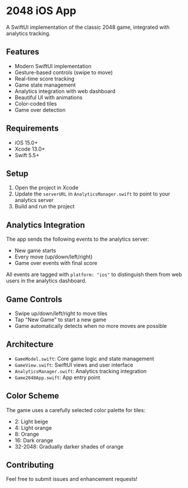 # 2048 iOS App

A SwiftUI implementation of the classic 2048 game, integrated with analytics tracking.

## Features

- Modern SwiftUI implementation
- Gesture-based controls (swipe to move)
- Real-time score tracking
- Game state management
- Analytics integration with web dashboard
- Beautiful UI with animations
- Color-coded tiles
- Game over detection

## Requirements

- iOS 15.0+
- Xcode 13.0+
- Swift 5.5+

## Setup

1. Open the project in Xcode
2. Update the `serverURL` in `AnalyticsManager.swift` to point to your analytics server
3. Build and run the project

## Analytics Integration

The app sends the following events to the analytics server:
- New game starts
- Every move (up/down/left/right)
- Game over events with final score

All events are tagged with `platform: "ios"` to distinguish them from web users in the analytics dashboard.

## Game Controls

- Swipe up/down/left/right to move tiles
- Tap "New Game" to start a new game
- Game automatically detects when no more moves are possible

## Architecture

- `GameModel.swift`: Core game logic and state management
- `GameView.swift`: SwiftUI views and user interface
- `AnalyticsManager.swift`: Analytics tracking integration
- `Game2048App.swift`: App entry point

## Color Scheme

The game uses a carefully selected color palette for tiles:
- 2: Light beige
- 4: Light orange
- 8: Orange
- 16: Dark orange
- 32-2048: Gradually darker shades of orange

## Contributing

Feel free to submit issues and enhancement requests!
